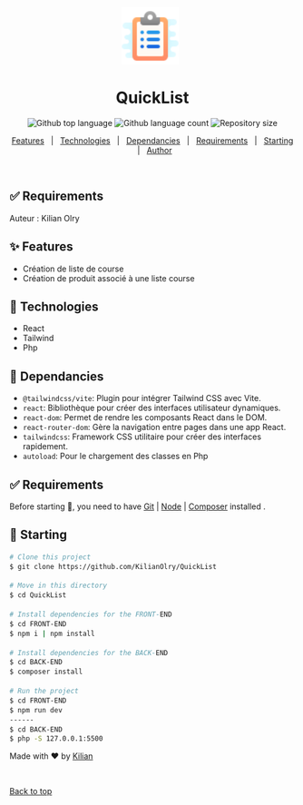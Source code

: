 <div align="center" id="top"> 
  <img src="./FRONT-END/public/favicon.png" width="100" alt="logo QuickList" />
&#xa0;

</div>

<h1 align="center">QuickList</h1>

<p align="center">
  <img alt="Github top language" src="https://img.shields.io/github/languages/top/KilianOlry/QuickList?color=56BEB8">

  <img alt="Github language count" src="https://img.shields.io/github/languages/count/KilianOlry/QuickList?color=56BEB8">

  <img alt="Repository size" src="https://img.shields.io/github/repo-size/KilianOlry/QuickList?color=56BEB8">
</p>

<p align="center">
  <a href="#sparkles-features">Features</a> &#xa0; | &#xa0;
  <a href="#rocket-technologies">Technologies</a> &#xa0; | &#xa0;
  <a href="#dart-Dependancies">Dependancies</a> &#xa0; | &#xa0;
  <a href="#white_check_mark-requirements">Requirements</a> &#xa0; | &#xa0;
  <a href="#checkered_flag-starting">Starting</a> &#xa0; | &#xa0;
  <a href="https://github.com/KilianOlry" target="_blank">Author</a>
</p>

<br>

## :white_check_mark: Requirements
Auteur : Kilian Olry

## :sparkles: Features

- Création de liste de course
- Création de produit associé à une liste course

## :rocket: Technologies

- React
- Tailwind
- Php

## :dart: Dependancies

- `@tailwindcss/vite`: Plugin pour intégrer Tailwind CSS avec Vite.
- `react`: Bibliothèque pour créer des interfaces utilisateur dynamiques.
- `react-dom`: Permet de rendre les composants React dans le DOM.
- `react-router-dom`: Gère la navigation entre pages dans une app React.
- `tailwindcss`: Framework CSS utilitaire pour créer des interfaces rapidement.
- `autoload`: Pour le chargement des classes en Php

## :white_check_mark: Requirements

Before starting :checkered_flag:, you need to have [Git](https://git-scm.com) | [Node](https://nodejs.org/en/) | [Composer](https://getcomposer.org/) installed .

## :checkered_flag: Starting

```bash
# Clone this project
$ git clone https://github.com/KilianOlry/QuickList

# Move in this directory
$ cd QuickList

# Install dependencies for the FRONT-END
$ cd FRONT-END
$ npm i | npm install

# Install dependencies for the BACK-END
$ cd BACK-END
$ composer install

# Run the project
$ cd FRONT-END
$ npm run dev
------
$ cd BACK-END
$ php -S 127.0.0.1:5500
```


Made with :heart: by <a href="https://github.com/KilianOlry" target="_blank">Kilian</a>

&#xa0;

<a href="#top">Back to top</a>